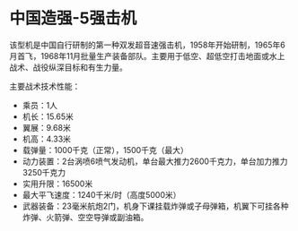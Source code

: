 # 中国造强-5强击机
 
该型机是中国自行研制的第一种双发超音速强击机，1958年开始研制，1965年6月首飞，1968年11月批量生产装备部队。主要用于低空、超低空打击地面或水上战术、战役纵深目标和有生力量。

主要战术技术性能：

- 乘员：1人
- 机长：15.65米
- 翼展：9.68米
- 机高：4.33米
- 载弹量：1000千克（正常），1500千克（最大）
- 动力装置：2台涡喷6喷气发动机，单台最大推力2600千克力，单台加力推力3250千克力
- 实用升限：16500米
- 最大平飞速度：1240千米/时（高度5000米）
- 武器装备：23毫米航炮2门，机身下课挂载炸弹或子母弹箱，机翼下可挂各种炸弹、火箭弹、空空导弹或副油箱。
